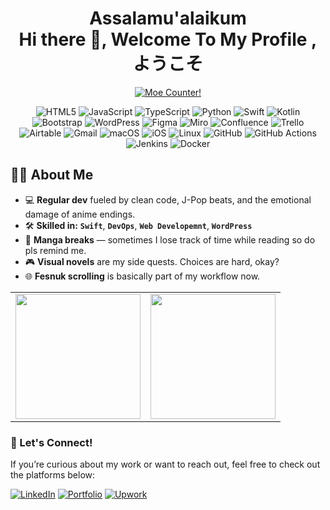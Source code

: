 <!-- <img src="./31. Summer_11zon.jpg" width="1000"/> !-->

<h1 align="center"> Assalamu'alaikum <br>Hi there 👋, Welcome To My Profile , ようこそ</h1>

<p align="center">
  <a href="https://count.getloli.com" target="_blank">
    <img alt="Moe Counter!" src="https://count.getloli.com/@armstrony?name=armstrony&theme=booru-jaypee&padding=7&offset=0&align=top&scale=1&pixelated=1&darkmode=auto">
  </a>
</p>

<p align="center">
  <!-- Programming Languages -->
  <img alt="HTML5" src="https://img.shields.io/badge/HTML5-E34F26?style=for-the-badge&logo=html5&logoColor=white" />
  <img alt="JavaScript" src="https://img.shields.io/badge/JavaScript-F7DF1E?style=for-the-badge&logo=javascript&logoColor=black" />
  <img alt="TypeScript" src="https://img.shields.io/badge/TypeScript-3178C6?style=for-the-badge&logo=typescript&logoColor=white" />
  <img alt="Python" src="https://img.shields.io/badge/Python-3776AB?style=for-the-badge&logo=python&logoColor=white" />
  <img alt="Swift" src="https://img.shields.io/badge/Swift-FA7343?style=for-the-badge&logo=swift&logoColor=white" />
  <img alt="Kotlin" src="https://img.shields.io/badge/Kotlin-7F52FF?style=for-the-badge&logo=kotlin&logoColor=white" />

  <!-- Frameworks / Tools -->
  <img alt="Bootstrap" src="https://img.shields.io/badge/Bootstrap-7952B3?style=for-the-badge&logo=bootstrap&logoColor=white" />
  <img alt="WordPress" src="https://img.shields.io/badge/WordPress-21759B?style=for-the-badge&logo=wordpress&logoColor=white" />
  <img alt="Figma" src="https://img.shields.io/badge/Figma-F24E1E?style=for-the-badge&logo=figma&logoColor=white" />
  <img alt="Miro" src="https://img.shields.io/badge/Miro-050038?style=for-the-badge&logo=miro&logoColor=yellow" />
  <img alt="Confluence" src="https://img.shields.io/badge/Confluence-172B4D?style=for-the-badge&logo=confluence&logoColor=white" />
  <img alt="Trello" src="https://img.shields.io/badge/Trello-0052CC?style=for-the-badge&logo=trello&logoColor=white" />
  <img alt="Airtable" src="https://img.shields.io/badge/Airtable-FF6F00?style=for-the-badge&logo=airtable&logoColor=white" />
  <img alt="Gmail" src="https://img.shields.io/badge/Gmail-EA4335?style=for-the-badge&logo=gmail&logoColor=white" />

  <!-- Platforms -->
  <img alt="macOS" src="https://img.shields.io/badge/macOS-000000?style=for-the-badge&logo=apple&logoColor=white" />
  <img alt="iOS" src="https://img.shields.io/badge/iOS-000000?style=for-the-badge&logo=apple&logoColor=white" />
  <img alt="Linux" src="https://img.shields.io/badge/Linux-FCC624?style=for-the-badge&logo=linux&logoColor=black" />

  <!-- DevOps -->
  <img alt="GitHub" src="https://img.shields.io/badge/GitHub-181717?style=for-the-badge&logo=github&logoColor=white" />
  <img alt="GitHub Actions" src="https://img.shields.io/badge/GitHub_Actions-2088FF?style=for-the-badge&logo=githubactions&logoColor=white" />
  <img alt="Jenkins" src="https://img.shields.io/badge/Jenkins-D24939?style=for-the-badge&logo=jenkins&logoColor=white" />
  <img alt="Docker" src="https://img.shields.io/badge/Docker-2496ED?style=for-the-badge&logo=docker&logoColor=white" />
</p>


<h2>🧑‍💻 About Me</h2>

<ul>
  <li>💻 <strong>Regular dev</strong> fueled by clean code, J-Pop beats, and the emotional damage of anime endings.</li>
  <li>🛠️ <strong>Skilled in:</strong> <code><strong>Swift</strong></code>, <code><strong>DevOps</strong></code>, <code><strong>Web Developemnt</strong></code>, <code><strong>WordPress</strong></code></li>

  <li>📖 <strong>Manga breaks</strong> — sometimes I lose track of time while reading so do pls remind me.</li>
  <li>🎮 <strong>Visual novels</strong> are my side quests. Choices are hard, okay?</li>
  <li>🌐 <strong>Fesnuk scrolling</strong> is basically part of my workflow now.</li>
</ul>

<table>
  <tr>
    <td>
      <a href="https://github.com/armstrony/github-readme-stats">
        <img height="200" src="https://github-readme-stats.vercel.app/api?username=armstrony&theme=radical&show_icons=true&hide_title=true" />
      </a>
    </td>
    <td>
      <a href="https://github.com/armstrony/convoychat">
        <img height="200" src="https://github-readme-stats.vercel.app/api/top-langs?username=armstrony&layout=compact&langs_count=8&theme=radical" />
      </a>
    </td>
  </tr>
</table>

### 🔗 Let's Connect!

If you’re curious about my work or want to reach out, feel free to check out the platforms below:

[![LinkedIn](https://img.shields.io/badge/LinkedIn-0077B5?style=for-the-badge&logo=linkedin&logoColor=white)](https://linkedin.com/in/mkhadafiess/)
[![Portfolio](https://img.shields.io/badge/Portfolio-24292E?style=for-the-badge&logo=github&logoColor=white)](https://armstrony.github.io)
[![Upwork](https://img.shields.io/badge/Upwork-6fda44?style=for-the-badge&logo=upwork&logoColor=white)](https://www.upwork.com/freelancers/~yourupworkid)







